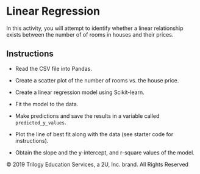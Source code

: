 # Linear Regression

In this activity, you will attempt to identify whether a linear relationship exists between the number of of rooms in houses and their prices.

## Instructions

* Read the CSV file into Pandas.

* Create a scatter plot of the number of rooms vs. the house price.

* Create a linear regression model using Scikit-learn.

* Fit the model to the data.

* Make predictions and save the results in a variable called `predicted_y_values`.

* Plot the line of best fit along with the data (see starter code for instructions).

* Obtain the slope and the y-intercept, and r-square values of the model.



© 2019 Trilogy Education Services, a 2U, Inc. brand. All Rights Reserved
